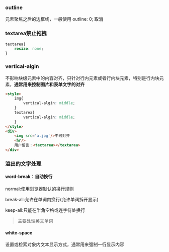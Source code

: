### outline

元素聚焦之后的边框线，一般使用 outline: 0; 取消

### textarea禁止拖拽

```css
textarea{
    resize: none;
}
```

### vertical-algin

不影响块级元素中的内容对齐，只针对行内元素或者行内块元素，特别是行内块元素，**通常用来控制图片和表单文字的对齐**

```html
<style>
    img{
        vertical-algin: middle;
    }
    textarea{
        vertical-algin: middle;
    }
</style>
<div>
    <img src='a.jpg'/>中线对齐
    <hr/>
    用户留言：<textarea></textarea>
</div>
```

### 溢出的文字处理

#### word-break：自动换行 

normal:使用浏览器默认的换行规则

break-all:允许在单词内换行(允许单词拆开显示)

keep-all:只能在半角空格或连字符处换行

> 主要处理英文单词

#### white-space

设置或检索对象内文本显示方式，通常用来强制一行显示内容